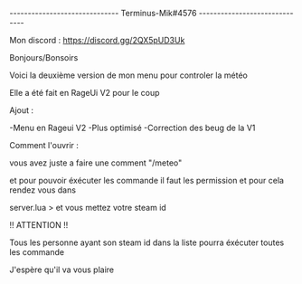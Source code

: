 ------------------------------ Terminus-Mik#4576 ------------------------------

Mon discord : https://discord.gg/2QX5pUD3Uk


Bonjours/Bonsoirs 

Voici la deuxième version de mon menu pour controler la météo 

Elle a été fait en RageUi V2 pour le coup 


Ajout : 

-Menu en Rageui V2
-Plus optimisé 
-Correction des beug de la V1


Comment l'ouvrir  :

vous avez juste a faire une comment "/meteo"

et pour pouvoir éxécuter les commande il faut les permission et pour cela rendez vous dans 


server.lua > et vous mettez votre steam id 

!! ATTENTION !!

Tous les personne ayant son steam id dans la liste pourra éxécuter toutes les commande 

J'espère qu'il va vous plaire 




